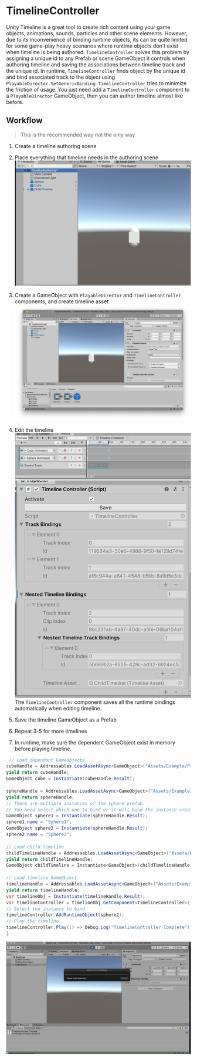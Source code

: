 # TimelineController

Unity Timeline is a great tool to create rich content using your game objects, animations, sounds, particles and other scene elements. However, due to its inconvenience of binding runtime objects, its can be quite limited for some game-play heavy scenarios where runtime objects  don't exist when timeline is being authored. `TimelineController` solves this problem by assigning a unique id to any  Prefab or scene GameObject it controls when authoring  timeline and saving the  associations between timeline track and the  unique id. In runtime, `TimelineController` finds  object by the unique id and bind associated track to the object using `PlayableDirector.SetGenericBinding`. `TimelineController` tries to minimize the friction of usage. You just need add  a `TimelineController` component to a `PlayableDirector` GameObject, then you can author timeline almost like before.

## Workflow


>This is the recommended way not the only way

1. Create a timeline authoring scene
2. Place everything that timeline needs in the authoring scene
![Timeline Authoring Scene](./README_ASSETS/TimelineAuthoringScene1.png)
3. Create a GameObject with  `PlayableDirector` and `TimelineController` components, and create timeline asset
![Timeline GameObject](./README_ASSETS/TimelineGameObject.png)
4. Edit the timeline
![TimelineEditor](./README_ASSETS/TimelineEditor.png)
![TimelineController](./README_ASSETS/TimelineController.png)
The `TimelineController` component saves all the runtime bindings automatically when editing timeline.
5. Save the timeline GameObject as a Prefab

6. Repeat 3-5 for more timelines

7. In runtime, make sure the dependent GameObject exist in memory before playing timeline.

```C#
 // Load dependent GameObjects
cubeHandle = Addressables.LoadAssetAsync<GameObject>("Assets/Example/Prefabs/Cube.prefab");
yield return cubeHandle;
GameObject cube = Instantiate(cubeHandle.Result);

sphereHandle = Addressables.LoadAssetAsync<GameObject>("Assets/Example/Prefabs/Sphere.prefab");
yield return sphereHandle;
// There are multiple instances of the sphere prefab.
// You need select which one to bind or it will bind the instance created first
GameObject sphere1 = Instantiate(sphereHandle.Result);
sphere1.name = "Sphere1";
GameObject sphere2 = Instantiate(sphereHandle.Result);
sphere2.name = "Sphere2";

// Load child timeline
childTimelineHandle = Addressables.LoadAssetAsync<GameObject>("Assets/Example/Prefabs/ChildTimeline.prefab");
yield return childTimelineHandle;
GameObject childTimeline = Instantiate<GameObject>(childTimelineHandle.Result);

// Load timeline GameObject
timelineHandle = Addressables.LoadAssetAsync<GameObject>("Assets/Example/Timeline/Timeline.prefab");
yield return timelineHandle;
var timelineObj = Instantiate(timelineHandle.Result);
var timelineController = timelineObj.GetComponent<TimelineController>();
// Select the instance to bind
timelineController.AddRuntimeObject(sphere2);
// Play the timeline
timelineController.Play(() => Debug.Log("TimelineController Complete"));
}
```
![Runtime](./README_ASSETS/Nov-05-2022%2017-22-53.gif)